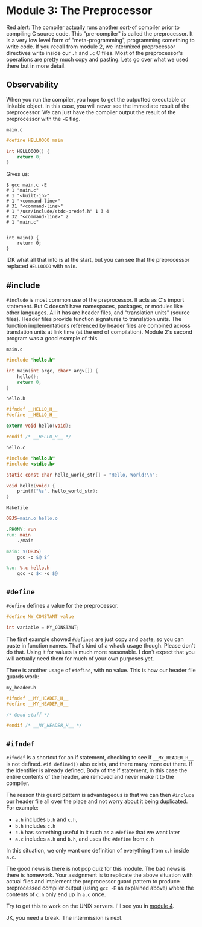 # Module 3: The Preprocessor

Red alert: The compiler actually runs another sort-of compiler prior to compiling C source code. This "pre-compiler" is called the preprocessor. It is a very low level form of "meta-programming", programming something to write code. If you recall from module 2, we intermixed preprocessor directives write inside our `.h` and `.c` C files. Most of the preprocessor's operations are pretty much copy and pasting. Lets go over what we used there but in more detail.

## Observability

When you run the compiler, you hope to get the outputted executable or linkable object. In this case, you will never see the immediate result of the preprocessor. We can just have the compiler output the result of the preprocessor with the `-E` flag.

`main.c`

```c
#define HELLOOOO main

int HELLOOOO() {
    return 0;
}
```

Gives us:

    $ gcc main.c -E
    # 1 "main.c"
    # 1 "<built-in>"
    # 1 "<command-line>"
    # 31 "<command-line>"
    # 1 "/usr/include/stdc-predef.h" 1 3 4
    # 32 "<command-line>" 2
    # 1 "main.c"


    int main() {
        return 0;
    }

IDK what all that info is at the start, but you can see that the preprocessor replaced `HELLOOOO` with `main`.

## \#include

`#include` is most common use of the preprocessor. It acts as C's import statement. But C doesn't have namespaces, packages, or modules like other languages. All it has are header files, and "translation units" (source files). Header files provide function signatures to translation units. The function implementations referenced by header files are combined across translation units at link time (at the end of compilation). Module 2's second program was a good example of this.

`main.c`

```c
#include "hello.h"

int main(int argc, char* argv[]) {
    hello();
    return 0;
}
```

`hello.h`

```c
#ifndef __HELLO_H__
#define __HELLO_H__

extern void hello(void);

#endif /* __HELLO_H__ */
```

`hello.c`

```c
#include "hello.h"
#include <stdio.h>

static const char hello_world_str[] = "Hello, World!\n";

void hello(void) {
    printf("%s", hello_world_str);
}
```

`Makefile`

```makefile
OBJS=main.o hello.o

.PHONY: run
run: main
    ./main

main: $(OBJS)
    gcc -o $@ $^

%.o: %.c hello.h
    gcc -c $< -o $@
```

## `#define`

`#define` defines a value for the preprocessor.

```c
#define MY_CONSTANT value

int variable = MY_CONSTANT;
```

The first example showed `#define`s are just copy and paste, so you can paste in function names. That's kind of a whack usage though. Please don't do that. Using it for values is much more reasonable. I don't expect that you will actually need them for much of your own purposes yet.

There is another usage of `#define`, with no value. This is how our header file guards work:

`my_header.h`

```c
#ifndef __MY_HEADER_H__
#define __MY_HEADER_H__

/* Good stuff */

#endif /* __MY_HEADER_H__ */
```

## `#ifndef`

`#ifndef` is a shortcut for an if statement, checking to see if `__MY_HEADER_H__` is not defined. `#if defined()` also exists, and there many more out there. If the identifier is already defined, Body of the if statement, in this case the entire contents of the header, are removed and never make it to the compiler.

The reason this guard pattern is advantageous is that we can then `#include` our header file all over the place and not worry about it being duplicated. For example:

- `a.h` includes `b.h` and `c.h`,
- `b.h` includes `c.h`
- `c.h` has something useful in it such as a `#define` that we want later
- `a.c` includes `a.h` and `b.h`, and uses the `#define` from `c.h`

In this situation, we only want one definition of everything from `c.h` inside `a.c`.

The good news is there is not pop quiz for this module. The bad news is there is homework. Your assignment is to replicate the above situation with actual files and implement the preprocessor guard pattern to produce preprocessed compiler output (using `gcc -E` as explained above) where the contents of `c.h` only end up in `a.c` once.

Try to get this to work on the UNIX servers. I'll see you in [module 4](../intermission/README.md).

JK, you need a break. The intermission is next.
